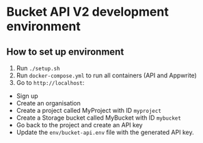 # Bucket API V2 development environment

## How to set up environment

1. Run `./setup.sh`
2. Run `docker-compose.yml` to run all containers (API and Appwrite)
3. Go to `http://localhost`:
  * Sign up
  * Create an organisation
  * Create a project called MyProject with ID `myproject`
  * Create a Storage bucket called MyBucket with ID `mybucket`
  * Go back to the project and create an API key
  * Update the `env/bucket-api.env` file with the generated API key.
